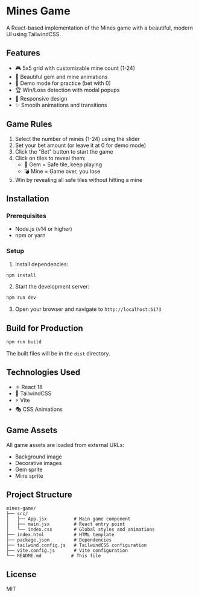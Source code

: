 # Mines Game

A React-based implementation of the Mines game with a beautiful, modern UI using TailwindCSS.

## Features

- 🎮 5x5 grid with customizable mine count (1-24)
- 💎 Beautiful gem and mine animations
- 🎯 Demo mode for practice (bet with 0)
- 🏆 Win/Loss detection with modal popups
- 📱 Responsive design
- ✨ Smooth animations and transitions

## Game Rules

1. Select the number of mines (1-24) using the slider
2. Set your bet amount (or leave it at 0 for demo mode)
3. Click the "Bet" button to start the game
4. Click on tiles to reveal them:
   - 💎 Gem = Safe tile, keep playing
   - 💣 Mine = Game over, you lose
5. Win by revealing all safe tiles without hitting a mine

## Installation

### Prerequisites
- Node.js (v14 or higher)
- npm or yarn

### Setup

1. Install dependencies:
```bash
npm install
```

2. Start the development server:
```bash
npm run dev
```

3. Open your browser and navigate to `http://localhost:5173`

## Build for Production

```bash
npm run build
```

The built files will be in the `dist` directory.

## Technologies Used

- ⚛️ React 18
- 🎨 TailwindCSS
- ⚡ Vite
- 🎭 CSS Animations

## Game Assets

All game assets are loaded from external URLs:
- Background image
- Decorative images
- Gem sprite
- Mine sprite

## Project Structure

```
mines-game/
├── src/
│   ├── App.jsx          # Main game component
│   ├── main.jsx         # React entry point
│   └── index.css        # Global styles and animations
├── index.html           # HTML template
├── package.json         # Dependencies
├── tailwind.config.js   # TailwindCSS configuration
├── vite.config.js       # Vite configuration
└── README.md           # This file
```

## License

MIT

